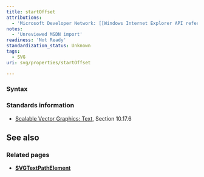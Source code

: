 ```yaml
---
title: startOffset
attributions:
  - 'Microsoft Developer Network: [[Windows Internet Explorer API reference](http://msdn.microsoft.com/en-us/library/ie/hh828809%28v=vs.85%29.aspx) Article]'
notes:
  - 'Unreviewed MSDN import'
readiness: 'Not Ready'
standardization_status: Unknown
tags:
  - SVG
uri: svg/properties/startOffset

---
```

### Syntax

### Standards information

-   [Scalable Vector Graphics: Text](http://go.microsoft.com/fwlink/p/?linkid=199818), Section 10.17.6

## See also

### Related pages

-   [**SVGTextPathElement**](/svg/elements/textPath)
